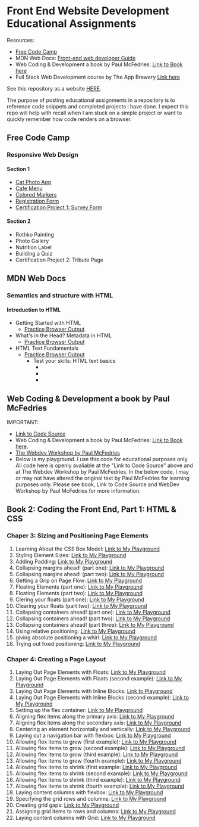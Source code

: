 # Front End Website Development Educational Assignments

Resources: 

- [Free Code Camp](https://www.freecodecamp.org) 
- MDN Web Docs: [Front-end web developer Guide](https://developer.mozilla.org/en-US/docs/Learn/Front-end_web_developer) 
- Web Coding & Development a book by Paul McFedries: [Link to Book here](https://www.paulmcfedries.com/books/book.php?title=web-coding-dev-aio-fd)
- Full Stack Web Development course by The App Brewery [Link here](https://appbrewery.com/p/the-complete-web-development-course)

See this repository as a website [HERE](https://laurenc2022.github.io/web-dev-edu/). 

The purpose of posting educational assignments in a repository is to reference code snippets and completed projects i have done. I expect this repo will help with recall when I am stuck on a simple project or want to quickly remember how code renders on a browser.  

## Free Code Camp 
### Responsive Web Design
#### Section 1
- [Cat Photo App](https://laurenc2022.github.io/web-dev-edu/free-code-camp-assignments/responsive-web-design-assignments/1-cat-photo-app/cat-photo-app-index.html) 
- [Cafe Menu](https://laurenc2022.github.io/web-dev-edu/free-code-camp-assignments/responsive-web-design-assignments/2-cafe-menu/cafe-menu-index.html)
- [Colored Markers](https://laurenc2022.github.io/web-dev-edu/free-code-camp-assignments/responsive-web-design-assignments/3-colored-markers/colored-markers-index.html)
- [Registration Form](https://laurenc2022.github.io/web-dev-edu/free-code-camp-assignments/responsive-web-design-assignments/4-Registration-form/registration-form-index.html)
- [Certification Project 1: Survey Form](https://laurenc2022.github.io/web-dev-edu/free-code-camp-assignments/responsive-web-design-assignments/5-cert-proj-registration-form/survey-form-index.html)
#### Section 2
- Rothko Painting 
- Photo Gallery
- Nutrition Label
- Building a Quiz 
- Certification Project 2: Tribute Page

## MDN Web Docs
### Semantics and structure with HTML
#### Introduction to HTML 
- Getting Started with HTML 
    - [Practice Browser Output](https://laurenc2022.github.io/web-dev-edu/mdn-web-docs/intro-to-html/1-getting-started-with-html/title-example.html)
- What's in the Head? Metadata in HTML
    - [Practice Browser Output](https://laurenc2022.github.io/web-dev-edu/mdn-web-docs/intro-to-html/2-whats-in-th-head-metadata-in-html/meta-example.html)
- HTML Text Fundamentals 
    - [Practice Browser Output](https://laurenc2022.github.io/web-dev-edu/mdn-web-docs/intro-to-html/3-html-text-fundamentals/text-start.html)
        - Test your skills: HTML text basics 
            - [Practice 1]: DESCRIPTION
            - [Practice 2]: DESCRIPTION
            - [Practice 3]: DESCRIPTION

## Web Coding & Development a book by Paul McFedries
IMPORTANT:
- [Link to Code Source](https://www.paulmcfedries.com/webcodingfordummies/) 
- Web Coding & Development a book by Paul McFedries: [Link to Book here](https://www.paulmcfedries.com/books/book.php?title=web-coding-dev-aio-fd). 
- [The Webdev Workshop by Paul McFedries](https://webdev.mcfedries.com)
- Below is my playground. I use this code for educational purposes only. All code here is openly avaliable at the "Link to Code Source" above and at The Webdev Workshop by Paul McFedries. In the below code, I may or may not have altered the original text by Paul McFedries for learning purposes only. Please see book, Link to Code Source and WebDev Workshop by Paul McFedries for more information.  

## Book 2: Coding the Front End, Part 1: HTML & CSS
### Chaper 3: Sizing and Positioning Page Elements 
1. Learning About the CSS Box Model: [Link to My Playground](https://laurenc2022.github.io/web-dev-edu/web-coding-and-development-by-paul-mcfedries/book-two-coding-front-end-p1/ch3-sizing-and-positioning-page-elements/1-learning-about-the-css-box-model.html)
2. Styling Element Sizes: [Link to My Playground](https://laurenc2022.github.io/web-dev-edu/web-coding-and-development-by-paul-mcfedries/book-two-coding-front-end-p1/ch3-sizing-and-positioning-page-elements/2-styling-element-sizes.html)
3. Adding Padding: [Link to My Playground](https://laurenc2022.github.io/web-dev-edu/web-coding-and-development-by-paul-mcfedries/book-two-coding-front-end-p1/ch3-sizing-and-positioning-page-elements/3-adding-padding.html)
4. Collapsing margins ahead! (part one): [Link to My Playground](https://laurenc2022.github.io/web-dev-edu/web-coding-and-development-by-paul-mcfedries/book-two-coding-front-end-p1/ch3-sizing-and-positioning-page-elements/4-collapsing-margins-ahead-p1.html)
5. Collapsing margins ahead! (part two): [Link to My Playground](https://laurenc2022.github.io/web-dev-edu/web-coding-and-development-by-paul-mcfedries/book-two-coding-front-end-p1/ch3-sizing-and-positioning-page-elements/5-Collapsing-margins-ahead-p2.html)
6. Getting a Grip on Page Flow: [Link to My Playground](https://laurenc2022.github.io/web-dev-edu/web-coding-and-development-by-paul-mcfedries/book-two-coding-front-end-p1/ch3-sizing-and-positioning-page-elements/6-Getting-a-Grip-on-page-flow.html)
7. Floating Elements (part one): [Link to My Playground](https://laurenc2022.github.io/web-dev-edu/web-coding-and-development-by-paul-mcfedries/book-two-coding-front-end-p1/ch3-sizing-and-positioning-page-elements/7-floating-elements-p1.html)
8. Floating Elements (part two): [Link to My Playground](https://laurenc2022.github.io/web-dev-edu/web-coding-and-development-by-paul-mcfedries/book-two-coding-front-end-p1/ch3-sizing-and-positioning-page-elements/8-floating-elements-p2.html)
9. Clering your floats (part one): [Link to My Playground](https://laurenc2022.github.io/web-dev-edu/web-coding-and-development-by-paul-mcfedries/book-two-coding-front-end-p1/ch3-sizing-and-positioning-page-elements/9-clering-your-floats-p1.html)
10. Clearing your floats (part two): [Link to My Playground](https://laurenc2022.github.io/web-dev-edu/web-coding-and-development-by-paul-mcfedries/book-two-coding-front-end-p1/ch3-sizing-and-positioning-page-elements/10-clearing-your-floats-p2.html)
11. Collapsing containers ahead! (part one): [Link to My Playground](https://laurenc2022.github.io/web-dev-edu/web-coding-and-development-by-paul-mcfedries/book-two-coding-front-end-p1/ch3-sizing-and-positioning-page-elements/11-collapsing-containers-ahead-p1.html)
12. Collapsing containers ahead! (part two): [Link to My Playground](https://laurenc2022.github.io/web-dev-edu/web-coding-and-development-by-paul-mcfedries/book-two-coding-front-end-p1/ch3-sizing-and-positioning-page-elements/12-collapsing-containers-ahead-p2.html)
13. Collapsing containers ahead! (part three): [Link to My Playground](https://laurenc2022.github.io/web-dev-edu/web-coding-and-development-by-paul-mcfedries/book-two-coding-front-end-p1/ch3-sizing-and-positioning-page-elements/13-collapsing-containers-ahead-p3.html)
14. Using relative positioning: [Link to My Playground](https://laurenc2022.github.io/web-dev-edu/web-coding-and-development-by-paul-mcfedries/book-two-coding-front-end-p1/ch3-sizing-and-positioning-page-elements/14-using-relative-positioning.html)
15. giving absolute positioning a whirl: [Link to My Playground](https://laurenc2022.github.io/web-dev-edu/web-coding-and-development-by-paul-mcfedries/book-two-coding-front-end-p1/ch3-sizing-and-positioning-page-elements/15-giving-absolute-positioning-a-whirl.html) 
16. Trying out fixed positioning: [Link to My Playground](https://laurenc2022.github.io/web-dev-edu/web-coding-and-development-by-paul-mcfedries/book-two-coding-front-end-p1/ch3-sizing-and-positioning-page-elements/16-trying-out-fixed-positioning.html)

### Chaper 4: Creating a Page Layout
1. Laying Out Page Elements with Floats: [Link to My Playground](https://laurenc2022.github.io/web-dev-edu/web-coding-and-development-by-paul-mcfedries/book-two-coding-front-end-p1/ch4-creating-a-page-layout/1-Laying-out-page-elements-with-floats.html)
2. Laying Out Page Elements with Floats (second example): [Link to My Playground](https://laurenc2022.github.io/web-dev-edu/web-coding-and-development-by-paul-mcfedries/book-two-coding-front-end-p1/ch4-creating-a-page-layout/2-Laying-out-page-elements-with-floats-ex2.html) 
3. Laying Out Page Elements with Inline Blocks: [Link to Playground](https://laurenc2022.github.io/web-dev-edu/web-coding-and-development-by-paul-mcfedries/book-two-coding-front-end-p1/ch4-creating-a-page-layout/3-Laying-out-page-elements-with-inline-blocks.html) 
4. Laying Out Page Elements with Inline Blocks (second example): [Link to My Playground](https://laurenc2022.github.io/web-dev-edu/web-coding-and-development-by-paul-mcfedries/book-two-coding-front-end-p1/ch4-creating-a-page-layout/4-Laying-Out-page-elements-with-inline-blocks-ex2.html)   
5. Setting up the flex container: [Link to My Playground](https://laurenc2022.github.io/web-dev-edu/web-coding-and-development-by-paul-mcfedries/book-two-coding-front-end-p1/ch4-creating-a-page-layout/5-Setting-up-the-flex-container.html)        
6. Aligning flex items along the primary axis: [Link to My Playground](https://laurenc2022.github.io/web-dev-edu/web-coding-and-development-by-paul-mcfedries/book-two-coding-front-end-p1/ch4-creating-a-page-layout/6-Aligning-flex-items-along-the-primary-axis.html) 
7. Aligning flex items along the secondary axis: [Link to My Playground](https://laurenc2022.github.io/web-dev-edu/web-coding-and-development-by-paul-mcfedries/book-two-coding-front-end-p1/ch4-creating-a-page-layout/7-Aligning-flex-items-along-the-secondary-axis.html)
8. Centering an element horizontally and vertically: [Link to My Playground](https://laurenc2022.github.io/web-dev-edu/web-coding-and-development-by-paul-mcfedries/book-two-coding-front-end-p1/ch4-creating-a-page-layout/8-Centering-an-element-horizontally-and-vertically.html)
9. Laying out a navigation bar with flexbox: [Link to My Playground](https://laurenc2022.github.io/web-dev-edu/web-coding-and-development-by-paul-mcfedries/book-two-coding-front-end-p1/ch4-creating-a-page-layout/9-Laying-out-a-navigation-bar-with-flexbox.html) 
10. Allowing flex items to grow (first example): [Link to My Playground](https://laurenc2022.github.io/web-dev-edu/web-coding-and-development-by-paul-mcfedries/book-two-coding-front-end-p1/ch4-creating-a-page-layout/10-Allowing-flex-items-to-grow-ex1.html) 
11. Allowing flex items to grow (second example): [Link to My Playground](https://laurenc2022.github.io/web-dev-edu/web-coding-and-development-by-paul-mcfedries/book-two-coding-front-end-p1/ch4-creating-a-page-layout/11-Allowing-flex-items-to-grow-ex2.html)
12. Allowing flex items to grow (third example): [Link to My Playground](https://laurenc2022.github.io/web-dev-edu/web-coding-and-development-by-paul-mcfedries/book-two-coding-front-end-p1/ch4-creating-a-page-layout/12-Allowing-flex-items-to-grow-ex3.html)
13. Allowing flex items to grow (fourth example): [Link to My Playground](https://laurenc2022.github.io/web-dev-edu/web-coding-and-development-by-paul-mcfedries/book-two-coding-front-end-p1/ch4-creating-a-page-layout/13-Allowing-flex-items-to-grow-ex4.html)
14. Allowing flex items to shrink (first example: [Link to My Playground](https://laurenc2022.github.io/web-dev-edu/web-coding-and-development-by-paul-mcfedries/book-two-coding-front-end-p1/ch4-creating-a-page-layout/14-Allowing-flex-items-to-shrink-ex1.html)
15. Allowing flex items to shrink (second example): [Link to My Playground](https://laurenc2022.github.io/web-dev-edu/web-coding-and-development-by-paul-mcfedries/book-two-coding-front-end-p1/ch4-creating-a-page-layout/15-Allowing-flex-items-to-shrink-ex2.html)
16. Allowing flex items to shrink (third example): [Link to My Playground](https://laurenc2022.github.io/web-dev-edu/web-coding-and-development-by-paul-mcfedries/book-two-coding-front-end-p1/ch4-creating-a-page-layout/16-Allowing-flex-items-to-shrink-ex3.html)
17. Allowing flex items to shrink (fourth example): [Link to My Playground](https://laurenc2022.github.io/web-dev-edu/web-coding-and-development-by-paul-mcfedries/book-two-coding-front-end-p1/ch4-creating-a-page-layout/17-Allowing-flex-items-to-shrink-ex4.html) 
18. Laying content columns with flexbox: [Link to My Playground](https://laurenc2022.github.io/web-dev-edu/web-coding-and-development-by-paul-mcfedries/book-two-coding-front-end-p1/ch4-creating-a-page-layout/18-Laying-content-columns-with-flexbox.html)
19. Specifying the grid rows and columns: [Link to My Playground](https://laurenc2022.github.io/web-dev-edu/web-coding-and-development-by-paul-mcfedries/book-two-coding-front-end-p1/ch4-creating-a-page-layout/19-Specifying-the-grid-rows-and-columns.html)
20. Creating grid gaps: [Link to My Playground](https://laurenc2022.github.io/web-dev-edu/web-coding-and-development-by-paul-mcfedries/book-two-coding-front-end-p1/ch4-creating-a-page-layout/20-Creating-grid-gaps.html) 
21. Assigning grid items to rows and columns: [Link to My Playground](https://laurenc2022.github.io/web-dev-edu/web-coding-and-development-by-paul-mcfedries/book-two-coding-front-end-p1/ch4-creating-a-page-layout/21-Assigning-grid-items-to-rows-and-columns.html)
22. Laying content columns with Grid: [Link to My Playground](https://laurenc2022.github.io/web-dev-edu/web-coding-and-development-by-paul-mcfedries/book-two-coding-front-end-p1/ch4-creating-a-page-layout/22-Laying-content-columns-with-Grid.html)


